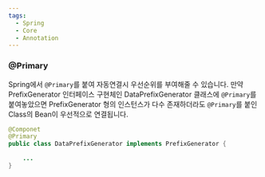 ```yaml
---
tags:
  - Spring
  - Core
  - Annotation
---
```

### @Primary
Spring에서 `@Primary`를 붙여 자동연결시 우선순위를 부여해줄 수 있습니다.
만약 PrefixGenerator 인터페이스 구현체인 DataPrefixGenerator 클래스에 `@Primary`를 붙여놓았으면 PrefixGenerator 형의 인스턴스가 다수 존재하더라도 `@Primary`를 붙인 Class의 Bean이 우선적으로 연결됩니다.

```java title:"@Primary 예시"
@Componet
@Primary
public class DataPrefixGenerator implements PrefixGenerator {

	...
}
```